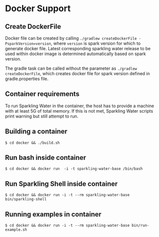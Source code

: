 # Docker Support

## Create DockerFile

Docker file can be created by calling ```./gradlew createDockerFile -PsparkVersion=version```, where ```version``` is spark version
for which to generate docker file. Latest corresponding sparkling water release to be used within docker image is determined
automatically based on spark version.

The gradle task can be called without the parameter as ```./gradlew createDockerFile```, which creates docker file for spark version
defined in gradle.properties file.

## Container requirements
To run Sparkling Water in the container, the host has to provide a machine with at least 5G of total memory.
If this is not met, Sparkling Water scripts print warning but still attempt to run.

## Building a container

```
$ cd docker && ./build.sh
```

## Run bash inside container

```
$ cd docker && docker run  -i -t sparkling-water-base /bin/bash
```

## Run Sparkling Shell inside container

```
$ cd docker && docker run -i -t --rm sparkling-water-base bin/sparkling-shell 
```

## Running examples in container

```
$ cd docker && docker run -i -t --rm sparkling-water-base bin/run-example.sh
```
